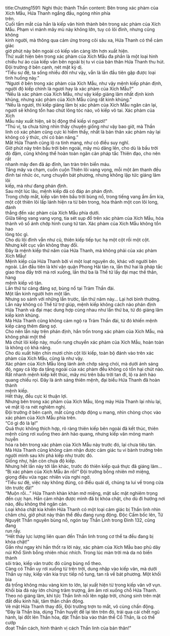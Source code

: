 title:Chương1591: Nghi thức thành Thần
content:
Bên trong xác phàm của Xích Mẫu, Hứa Thanh ngẩng đầu, ngóng nhìn phía<br>trên.<br>Cuối tầm mắt của hắn là kiếp vân hình thành bên trong xác phàm của Xích<br>Mẫu. Phạm vi mảnh mây mù này không lớn, tuy có lôi đình, nhưng cũng không<br>kinh người, mà thông qua cảm ứng trong cõi sâu xa, Hứa Thanh có thể cảm giác<br>giờ phút này bên ngoài có kiếp vân càng lớn hơn xuất hiện.<br>Thứ xuất hiện bên trong xác phàm của Xích Mẫu đa phần là một loại hình<br>chiếu hư ảo của kiếp vân bên ngoài bị tu vi của bản thân Hứa Thanh thu hút.<br>Đội trường ở bên cạnh, nét mặt kỳ dị.<br>“Tiểu sư đệ, ta sống nhiều đời như vậy, vẫn là lần đầu tiên gặp được loại<br>tình huống này.”<br>“Ngươi ở bên trong xác phàm của Xích Mẫu, như vậy mệnh kiếp phán định,<br>người độ kiếp chính là ngươi hay là xác phàm của Xích Mẫu?”<br>“Nếu là xác phàm của Xích Mẫu, như vậy kiếp giáng lâm nhất định kinh<br>khủng, nhưng xác phàm của Xích Mẫu cũng rất kinh khủng.”<br>“Nếu là ngươi, thì kiếp giáng lâm bị xác phàm của Xích Mẫu ngăn cản lại,<br>ngươi sẽ không tổn hao chút lông tóc nào, vô kiếp vô tai. Xác phàm của Xích<br>Mẫu này xuất hiện, sẽ bị động thế kiếp vì ngươi!”<br>“Thú vị, ta chưa từng nhìn thấy chuyện giống như vậy bao giờ, mà Thần<br>linh có xác phàm cũng cực kì hiếm thấy, nhất là bản thân xác phàm này lại<br>không có ý thức, chỉ có bản năng.”<br>Mắt Hứa Thanh cũng lộ ra tinh mang, như có điều suy nghĩ.<br>Giờ phút này trên bầu trời bên ngoài, mây mù dâng lên, cho dù là bầu trời<br>đỏ đậm, cũng không thể hoàn toàn ngăn cản pháp tắc Thiên đạo, cho nên rất<br>nhanh mây đen đã áp đỉnh, lan tràn trên biển máu.<br>Tầng mây va chạm, cuồn cuộn Thiên lôi vang vọng, mỗi một âm thanh đều<br>đinh tai nhức óc, rung chuyển bát phương, nhưng không lập tức giáng lâm lôi<br>kiếp, mà như đang phán định.<br>Sau một lúc lâu, mệnh kiếp đã có đáp án phán định.<br>Trong chớp mắt, kiếp vân trên bầu trời bùng nổ, trong tiếng vang ầm ầm kia,<br>một cột thiên lôi lấp lánh hiện ra từ bên trong, hóa thành một con lôi long, đánh<br>thẳng đến xác phàm của Xích Mẫu phía dưới.<br>Giữa tiếng vang vang vọng, tia sét sụp đổ trên xác phàm của Xích Mẫu, hóa<br>thành vô số ánh chớp hình cung tứ tán. Xác phàm của Xích Mẫu không tổn hao<br>lông tóc gì.<br>Cho dù lôi đình vẫn như cũ, thiên kiếp tiếp tục hạ một cột rồi một cột.<br>Nhưng kết cục vẫn không thay đổi.<br>Đây là mệnh kiếp thứ năm của Hứa Thanh, mà không phải của xác phàm<br>Xích Mẫu!<br>Mệnh kiếp của Hứa Thanh bởi vì một loạt nguyên do, khác với người bên<br>ngoài. Lần đầu tiên là khí vận quận Phong Hải tản ra, lần thứ hai là pháp tắc<br>giao thoa đầy trời mà rơi xuống, lần thứ ba là Thế tử lấy đại mạc thế thân, hàng<br>mệnh kiếp vô tận.<br>Lần thứ tư càng đáng sợ, bùng nổ tại Trảm Thần đài.<br>Một lần kinh người hơn một lần.<br>Nhưng so sánh với những lần trước, lần thứ năm này… Lại hơi bình thường.<br>Lần này không có Thế tử trợ giúp, mệnh kiếp không cách nào phán định<br>Hứa Thanh và đại mạc dung hợp cùng nhau như lần thứ ba, từ đó giáng lâm<br>kiếp kinh khủng.<br>Mà Hứa Thanh cũng không cảm ngộ ra Trảm Thần đài, từ đó khiến mệnh<br>kiếp càng thêm đáng sợ.<br>Cho nên lần này trên phán định, hắn trốn trong xác phàm của Xích Mẫu, mà<br>không phải một thể<br>Mà chút lôi kiếp này, muốn rung chuyển xác phàm của Xích Mẫu, hoàn toàn<br>là không có khả năng.<br>Cho dù xuất hiện chín mươi chín cột lôi kiếp, toàn bộ đánh vào trên xác<br>phàm của Xích Mẫu, cũng là như vậy.<br>Xác phàm của Xích Mẫu lóng lánh ánh chớp sáng chói, mà dưới ánh sáng<br>đó, ngay cả lớp da tầng ngoài của xác phàm đều không có tổn hại chút nào.<br>Rất nhanh mệnh kiếp kết thúc, mây mù trên bầu trời tan đi, lộ ra ánh hào<br>quang chiếu rọi. Đây là ánh sáng thiên mệnh, đại biểu Hứa Thanh đã hoàn thành<br>mệnh kiếp.<br>Hết thảy, đều cực kì thuận lợi.<br>Nhưng bên trong xác phàm của Xích Mẫu, lông mày Hứa Thanh lại nhíu lại,<br>vẻ mặt lộ ra nét nghiêm nghị.<br>Đội trưởng ở bên cạnh, mắt cũng chớp động u mang, nhìn chòng chọc vào<br>xác phàm của Xích Mẫu phía trên.<br>“Có gì đó là lạ!”<br>Quả thực không thích hợp, rõ ràng thiên kiếp bên ngoài đã kết thúc, thiên<br>mệnh cũng rơi xuống theo ánh hào quang, nhưng kiếp vân mỏng manh huyễn<br>hóa ra bên trong xác phàm của Xích Mẫu này trước đó, lại chưa tiêu tán.<br>Mà Hứa Thanh cũng không cảm nhận được cảm giác tu vi bành trướng trên<br>người mình sau khi phá kiếp như trước đó.<br>Giống như, hắn còn chưa độ kiếp.<br>Nhưng hết lần này tới lần khác, trước đó thiên kiếp quả thực đã giáng lâm…<br>“Bị xác phàm của Xích Mẫu ăn rồi!” Đội trưởng bỗng nhiên mở miệng,<br>giọng điệu vừa ngạc nhiên vừa nghi ngờ.<br>“Tiểu sư đệ, việc này không đúng, có điều quái dị, chúng ta lui về trong cửa<br>lớn trước đã!”<br>“Muộn rồi…” Hứa Thanh khàn khàn mở miệng, mặt sắc mặt nghiêm trọng<br>đến cực hạn. Hắn cảm nhận được mình đã bị khóa chặt, cho dù đi hướng nơi<br>nào, đều không thể ngăn cản.<br>Loại khóa chặt kia khiến Hứa Thanh có một loại cảm giác bị Thần linh nhìn<br>chăm chú, giờ phút này thân thể đều đang rung động. Độc Cấm bốc lên, Tử<br>Nguyệt Thần nguyên bùng nổ, ngón tay Thần Linh trong Đinh 132, cũng đang<br>run rẩy.<br>“Hết thảy lực lượng liên quan đến Thần linh trong cơ thể ta đều đang bị<br>khóa chặt!”<br>Gần như ngay khi hắn thốt ra lời này, xác phàm của Xích Mẫu bao phủ dãy<br>núi Khổ Sinh bỗng nhiên nhúc nhích. Trong lúc màn trời mà da nó biến thành<br>sôi trào, kiếp vân trước đó cũng bùng nổ theo.<br>Càng có Thần uy rơi xuống từ trên trời, dung nhập vào kiếp vân, mà dưới<br>Thần uy này, kiếp vân kia trực tiếp nổ tung, tan rã về bát phương. Một khối bia<br>đá trống không màu vàng kim to lớn, lại xuất hiện từ trong kiếp vân vỡ vụn.<br>Khối bia đá này lớn chừng trăm trượng, ầm ầm rơi xuống chỗ Hứa Thanh.<br>Theo nó giáng lâm, khí tức Thần linh nổi lên ngập trời, chúng sinh trên mặt<br>đất đều kinh hãi, tâm thần chấn động.<br>Vẻ mặt Hứa Thanh thay đổi, Đội trưởng trợn to mắt, vô cùng chấn động.<br>“Đây là Thần bia, dùng Thần huyết để lại tên trên đó, trải qua cái chết ngũ<br>hành, lại đốt lên Thần hỏa, đặt Thần bia vào thân thể Cổ Thần, là có thể cướp<br>đoạt Thần cách, hình thành vị cách Thần linh của bản thân!”